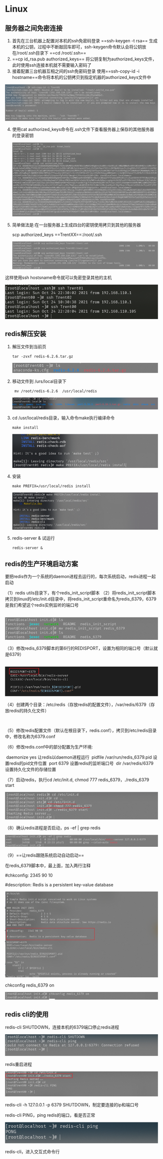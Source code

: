 # Linux

## 服务器之间免密连接

1. 首先在三台机器上配置对本机的ssh免密码登录
   ==ssh-keygen -t rsa==
   生成本机的公钥，过程中不断敲回车即可，ssh-keygen命令默认会将公钥放在/root/.ssh目录下
   ==cd /root/.ssh==
2. ==cp id_rsa.pub authorized_keys==
   将公钥复制为authorized_keys文件，此时使用ssh连接本机就不需要输入密码了
3. 接着配置三台机器互相之间的ssh免密码登录
   使用==ssh-copy-id -i hostname==命令将本机的公钥拷贝到指定机器的authorized_keys文件中

![image-20211024223900820](Image/image-20211024223900820.png)

4. 使用cat authorized_keys命令在.ssh文件下查看服务器上保存的其他服务器的登录密钥

   ![image-20211024224050636](Image/image-20211024224050636.png)

5. 简单做法是:在一台服务器上生成四台的密钥使用拷贝到其他的服务器

   scp authorized_keys ==TrentXX==:/root/.ssh

   ![image-20211024225033585](Image/image-20211024225033585.png)

这样使用ssh hostsname命令就可以免密登录其他的主机

![image-20211024225239097](Image/image-20211024225239097.png)

## redis解压安装

1. 解压文件到当前页

   ```
   tar -zvxf redis-6.2.6.tar.gz
   ```

   ![image-20211025133658515](Image/image-20211025133658515.png)

2. 移动文件到 /urs/local目录下

   ```
    mv /root/redis-6.2.6  /usr/local/redis
   ```

   ![image-20211025133947386](Image/image-20211025133947386.png)

3. cd  /usr/local/redis目录，输入命令make执行编译命令

   ```
   make install
   ```

   ![image-20211025134231642](Image/image-20211025134231642.png)

4. 安装

   ```
   make PREFIX=/usr/local/redis install
   ```

   ![image-20211025134255614](Image/image-20211025134255614.png)

5. redis-server & 试运行

   ```
   redis-server &
   ```

## redis的生产环境启动方案

要把redis作为一个系统的daemon进程去运行的，每次系统启动，redis进程一起启动

（1）redis utils目录下，有个redis_init_script脚本
（2）将redis_init_script脚本拷贝到linux的/etc/init.d目录中，将redis_init_script重命名为redis_6379，6379是我们希望这个redis实例监听的端口号

​	![image-20211024232106190](Image/image-20211024232106190.png)

（3）修改redis_6379脚本的第6行的REDISPORT，设置为相同的端口号（默认就是6379）

​	![image-20211024232309231](Image/image-20211024232309231.png)

（4）创建两个目录：/etc/redis（存放redis的配置文件），/var/redis/6379（存放redis的持久化文件）

​	

（5）修改redis配置文件（默认在根目录下，redis.conf），拷贝到/etc/redis目录中，修改名称为6379.conf

（6）修改redis.conf中的部分配置为生产环境:

​		daemonize   	yes							 让redis以daemon进程运行
​		pidfile	 	/var/run/redis_6379.pid 		设置redis的pid文件位置
​		port			6379							设置redis的监听端口号
​		dir 			/var/redis/6379				 设置持久化文件的存储位置

（7）启动redis，执行cd /etc/init.d, chmod 777 redis_6379，./redis_6379 start

![image-20211024233335275](Image/image-20211024233335275.png)

（8）确认redis进程是否启动，ps -ef | grep redis

![image-20211024233411492](Image/image-20211024233411492.png)

（9）==让redis跟随系统启动自动启动==

在redis_6379脚本中，最上面，加入两行注释

#chkconfig:   2345 90 10

#description:  Redis is a persistent key-value database

![image-20211024235920642](Image/image-20211024235920642.png)

chkconfig redis_6379 on

![image-20211024233632841](Image/image-20211024233632841.png)

## redis cli的使用

redis-cli SHUTDOWN，连接本机的6379端口停止redis进程

![image-20211024233930547](Image/image-20211024233930547.png)

redis重启进程

![image-20211024234615181](Image/image-20211024234615181.png)

redis-cli -h 127.0.0.1 -p 6379 SHUTDOWN，制定要连接的ip和端口号

redis-cli PING，ping redis的端口，看是否正常

![image-20211024233859658](Image/image-20211024233859658.png)

redis-cli，进入交互式命令行